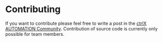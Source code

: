 # Contributing

If you want to contribute please feel free to write a post in the [ctrlX AUTOMATION Community](https://developer.community.boschrexroth.com/t5/ctrlX-CORE/bd-p/dcdev_community-dcae-core). Contribution of source code is currently only possible for team members.
